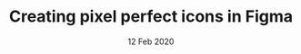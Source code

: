 ---
title: Creating pixel perfect icons in Figma
titleUa: Створення системи дизайну з нуля
date: 12 Feb 2020
dateUa: 12 Лют 2020
topic: Figma, icon design
topicUa: Figma, дизайн іконок
description: Amet minim mollit non deserunt ullamco est sit aliqua dolor do amet sint. Velit officia consequat duis enim velit mollit. Exercitation veniam consequat sunt nostrud amet.
descriptionUa: Вони дуже м'які і не залишають ніде, де є біль. Він любить піклуватися про свою сім'ю. Вправа принесе результат.
---